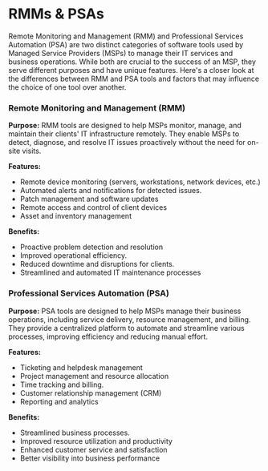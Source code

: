 # RMMs & PSAs

Remote Monitoring and Management (RMM) and Professional Services Automation (PSA) are two distinct categories of software tools used by Managed Service Providers (MSPs) to manage their IT services and business operations. While both are crucial to the success of an MSP, they serve different purposes and have unique features. Here's a closer look at the differences between RMM and PSA tools and factors that may influence the choice of one tool over another.

### **Remote Monitoring and Management (RMM)**

**Purpose:** RMM tools are designed to help MSPs monitor, manage, and maintain their clients' IT infrastructure remotely. They enable MSPs to detect, diagnose, and resolve IT issues proactively without the need for on-site visits.

**Features:**

* Remote device monitoring (servers, workstations, network devices, etc.)
* Automated alerts and notifications for detected issues.
* Patch management and software updates
* Remote access and control of client devices
* Asset and inventory management

**Benefits:**

* Proactive problem detection and resolution
* Improved operational efficiency.
* Reduced downtime and disruptions for clients.
* Streamlined and automated IT maintenance processes

### **Professional Services Automation (PSA)**

**Purpose:** PSA tools are designed to help MSPs manage their business operations, including service delivery, resource management, and billing. They provide a centralized platform to automate and streamline various processes, improving efficiency and reducing manual effort.

**Features:**

* Ticketing and helpdesk management
* Project management and resource allocation
* Time tracking and billing.
* Customer relationship management (CRM)
* Reporting and analytics

**Benefits:**

* Streamlined business processes.
* Improved resource utilization and productivity
* Enhanced customer service and satisfaction
* Better visibility into business performance
